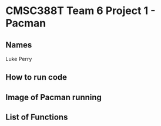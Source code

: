 # CMSC388T Team 6 Project 1 - Pacman

## Names
Luke Perry

## How to run code

## Image of Pacman running

## List of Functions